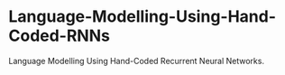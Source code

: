 # Language-Modelling-Using-Hand-Coded-RNNs
Language Modelling Using Hand-Coded Recurrent Neural Networks.
